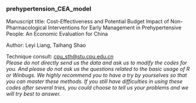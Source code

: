 ### prehypertension_CEA_model

Manuscript title: Cost-Effectiveness and Potential Budget Impact of Non-Pharmacological Interventions for Early Management in Prehypertensive People: An Economic Evaluation for China

Author: Leyi Liang, Taihang Shao

Technique consult: cpu_sth@stu.cpu.edu.cn <br>
*Please do not directly send us the data and ask us to modify the codes for you. And please do not ask us the questions related to the basic usage of R or Winbugs. We highly recommend you to have a try by yourselves so that you can master these methods. If you still have difficulties in using these codes after several tries, you could choose to tell us your problems and we will try best to answer.*
